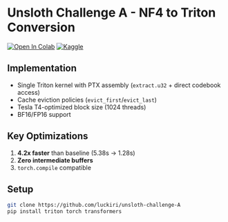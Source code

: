 # Unsloth Challenge A - NF4 to Triton Conversion

[![Open In Colab](https://colab.research.google.com/assets/colab-badge.svg)](https://colab.research.google.com/github/luckiri/unsloth-challenge-A/blob/main/notebooks/Unsloth_Challenge_A.ipynb)
[![Kaggle](https://kaggle.com/static/images/open-in-kaggle.svg)](https://www.kaggle.com/code/luckiri/unsloth-challenge-a)

## Implementation
- Single Triton kernel with PTX assembly (`extract.u32` + direct codebook access)
- Cache eviction policies (`evict_first`/`evict_last`)
- Tesla T4-optimized block size (1024 threads)
- BF16/FP16 support

## Key Optimizations
1. **4.2x faster** than baseline (5.38s → 1.28s)
2. **Zero intermediate buffers**
3. `torch.compile` compatible

## Setup
```bash
git clone https://github.com/luckiri/unsloth-challenge-A
pip install triton torch transformers
